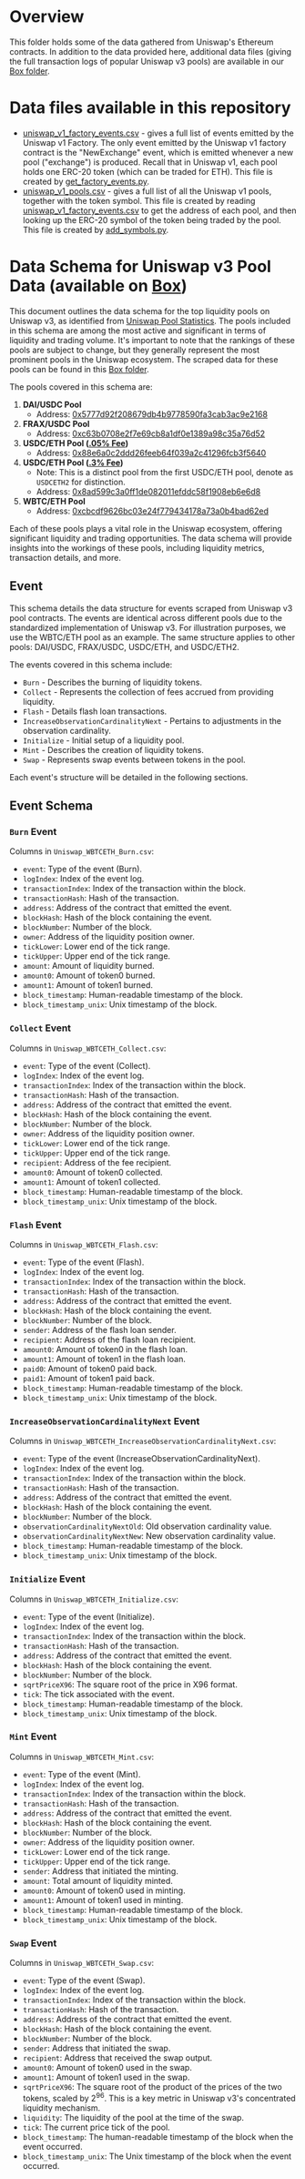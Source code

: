 # Overview

This folder holds some of the data gathered from Uniswap's Ethereum contracts.
In addition to the data provided here, additional data files (giving the full transaction logs of popular Uniswap v3 pools) are available in our [Box folder](https://upenn.box.com/s/ay5e6tc47pvwauo1kc4fboa17k0zc7ik).

# Data files available in this repository

* [uniswap_v1_factory_events.csv](uniswap_v1_factory_events.csv) - gives a full list of events emitted by the Uniswap v1 Factory.  The only event emitted by the Uniswap v1 factory contract is the "NewExchange" event, which is emitted whenever a new pool ("exchange") is produced.  Recall that in Uniswap v1, each pool holds one ERC-20 token (which can be traded for ETH).  This file is created by [get_factory_events.py](../scripts/get_factory_events.py).
* [uniswap_v1_pools.csv](uniswap_v1_pools.csv) - gives a full list of all the Uniswap v1 pools, together with the token symbol.  This file is created by reading [uniswap_v1_factory_events.csv](uniswap_v1_factory_events.csv) to get the address of each pool, and then looking up the ERC-20 symbol of the token being traded by the pool.  This file is created by [add_symbols.py](../scripts/add_symbols.py).

# Data Schema for Uniswap v3 Pool Data (available on [Box](https://upenn.box.com/s/ay5e6tc47pvwauo1kc4fboa17k0zc7ik))

This document outlines the data schema for the top liquidity pools on Uniswap v3, as identified from [Uniswap Pool Statistics](https://info.uniswap.org/#/pools). The pools included in this schema are among the most active and significant in terms of liquidity and trading volume. It's important to note that the rankings of these pools are subject to change, but they generally represent the most prominent pools in the Uniswap ecosystem. The scraped data for these pools can be found in this [Box folder](https://upenn.box.com/s/ay5e6tc47pvwauo1kc4fboa17k0zc7ik).

The pools covered in this schema are:

1. **DAI/USDC Pool**
   - Address: [0x5777d92f208679db4b9778590fa3cab3ac9e2168](https://etherscan.io/address/0x5777d92f208679db4b9778590fa3cab3ac9e2168)
2. **FRAX/USDC Pool**
   - Address: [0xc63b0708e2f7e69cb8a1df0e1389a98c35a76d52](https://etherscan.io/address/0xc63b0708e2f7e69cb8a1df0e1389a98c35a76d52)
3. **USDC/ETH Pool ([.05% Fee](https://support.uniswap.org/hc/en-us/articles/20904283758349-What-are-fee-tiers))**
   - Address: [0x88e6a0c2ddd26feeb64f039a2c41296fcb3f5640](https://etherscan.io/address/0x88e6a0c2ddd26feeb64f039a2c41296fcb3f5640)
4. **USDC/ETH Pool ([.3% Fee](https://support.uniswap.org/hc/en-us/articles/20904283758349-What-are-fee-tiers))**
   - Note: This is a distinct pool from the first USDC/ETH pool, denote as `USDCETH2` for distinction.
   - Address: [0x8ad599c3a0ff1de082011efddc58f1908eb6e6d8](https://etherscan.io/address/0x8ad599c3a0ff1de082011efddc58f1908eb6e6d8)
5. **WBTC/ETH Pool**
   - Address: [0xcbcdf9626bc03e24f779434178a73a0b4bad62ed](https://etherscan.io/address/0xcbcdf9626bc03e24f779434178a73a0b4bad62ed)

Each of these pools plays a vital role in the Uniswap ecosystem, offering significant liquidity and trading opportunities. The data schema will provide insights into the workings of these pools, including liquidity metrics, transaction details, and more.

## Event

This schema details the data structure for events scraped from Uniswap v3 pool contracts. The events are identical across different pools due to the standardized implementation of Uniswap v3. For illustration purposes, we use the WBTC/ETH pool as an example. The same structure applies to other pools: DAI/USDC, FRAX/USDC, USDC/ETH, and USDC/ETH2.

The events covered in this schema include:

* `Burn` - Describes the burning of liquidity tokens.
* `Collect` - Represents the collection of fees accrued from providing liquidity.
* `Flash` - Details flash loan transactions.
* `IncreaseObservationCardinalityNext` - Pertains to adjustments in the observation cardinality.
* `Initialize` - Initial setup of a liquidity pool.
* `Mint` - Describes the creation of liquidity tokens.
* `Swap` - Represents swap events between tokens in the pool.

Each event's structure will be detailed in the following sections.

## Event Schema

### `Burn` Event
Columns in `Uniswap_WBTCETH_Burn.csv`:
- `event`: Type of the event (Burn).
- `logIndex`: Index of the event log.
- `transactionIndex`: Index of the transaction within the block.
- `transactionHash`: Hash of the transaction.
- `address`: Address of the contract that emitted the event.
- `blockHash`: Hash of the block containing the event.
- `blockNumber`: Number of the block.
- `owner`: Address of the liquidity position owner.
- `tickLower`: Lower end of the tick range.
- `tickUpper`: Upper end of the tick range.
- `amount`: Amount of liquidity burned.
- `amount0`: Amount of token0 burned.
- `amount1`: Amount of token1 burned.
- `block_timestamp`: Human-readable timestamp of the block.
- `block_timestamp_unix`: Unix timestamp of the block.

### `Collect` Event
Columns in `Uniswap_WBTCETH_Collect.csv`:
- `event`: Type of the event (Collect).
- `logIndex`: Index of the event log.
- `transactionIndex`: Index of the transaction within the block.
- `transactionHash`: Hash of the transaction.
- `address`: Address of the contract that emitted the event.
- `blockHash`: Hash of the block containing the event.
- `blockNumber`: Number of the block.
- `owner`: Address of the liquidity position owner.
- `tickLower`: Lower end of the tick range.
- `tickUpper`: Upper end of the tick range.
- `recipient`: Address of the fee recipient.
- `amount0`: Amount of token0 collected.
- `amount1`: Amount of token1 collected.
- `block_timestamp`: Human-readable timestamp of the block.
- `block_timestamp_unix`: Unix timestamp of the block.

### `Flash` Event
Columns in `Uniswap_WBTCETH_Flash.csv`:
- `event`: Type of the event (Flash).
- `logIndex`: Index of the event log.
- `transactionIndex`: Index of the transaction within the block.
- `transactionHash`: Hash of the transaction.
- `address`: Address of the contract that emitted the event.
- `blockHash`: Hash of the block containing the event.
- `blockNumber`: Number of the block.
- `sender`: Address of the flash loan sender.
- `recipient`: Address of the flash loan recipient.
- `amount0`: Amount of token0 in the flash loan.
- `amount1`: Amount of token1 in the flash loan.
- `paid0`: Amount of token0 paid back.
- `paid1`: Amount of token1 paid back.
- `block_timestamp`: Human-readable timestamp of the block.
- `block_timestamp_unix`: Unix timestamp of the block.

### `IncreaseObservationCardinalityNext` Event
Columns in `Uniswap_WBTCETH_IncreaseObservationCardinalityNext.csv`:
- `event`: Type of the event (IncreaseObservationCardinalityNext).
- `logIndex`: Index of the event log.
- `transactionIndex`: Index of the transaction within the block.
- `transactionHash`: Hash of the transaction.
- `address`: Address of the contract that emitted the event.
- `blockHash`: Hash of the block containing the event.
- `blockNumber`: Number of the block.
- `observationCardinalityNextOld`: Old observation cardinality value.
- `observationCardinalityNextNew`: New observation cardinality value.
- `block_timestamp`: Human-readable timestamp of the block.
- `block_timestamp_unix`: Unix timestamp of the block.

### `Initialize` Event
Columns in `Uniswap_WBTCETH_Initialize.csv`:
- `event`: Type of the event (Initialize).
- `logIndex`: Index of the event log.
- `transactionIndex`: Index of the transaction within the block.
- `transactionHash`: Hash of the transaction.
- `address`: Address of the contract that emitted the event.
- `blockHash`: Hash of the block containing the event.
- `blockNumber`: Number of the block.
- `sqrtPriceX96`: The square root of the price in X96 format.
- `tick`: The tick associated with the event.
- `block_timestamp`: Human-readable timestamp of the block.
- `block_timestamp_unix`: Unix timestamp of the block.

### `Mint` Event
Columns in `Uniswap_WBTCETH_Mint.csv`:
- `event`: Type of the event (Mint).
- `logIndex`: Index of the event log.
- `transactionIndex`: Index of the transaction within the block.
- `transactionHash`: Hash of the transaction.
- `address`: Address of the contract that emitted the event.
- `blockHash`: Hash of the block containing the event.
- `blockNumber`: Number of the block.
- `owner`: Address of the liquidity position owner.
- `tickLower`: Lower end of the tick range.
- `tickUpper`: Upper end of the tick range.
- `sender`: Address that initiated the minting.
- `amount`: Total amount of liquidity minted.
- `amount0`: Amount of token0 used in minting.
- `amount1`: Amount of token1 used in minting.
- `block_timestamp`: Human-readable timestamp of the block.
- `block_timestamp_unix`: Unix timestamp of the block.

### `Swap` Event
Columns in `Uniswap_WBTCETH_Swap.csv`:
- `event`: Type of the event (Swap).
- `logIndex`: Index of the event log.
- `transactionIndex`: Index of the transaction within the block.
- `transactionHash`: Hash of the transaction.
- `address`: Address of the contract that emitted the event.
- `blockHash`: Hash of the block containing the event.
- `blockNumber`: Number of the block.
- `sender`: Address that initiated the swap.
- `recipient`: Address that received the swap output.
- `amount0`: Amount of token0 used in the swap.
- `amount1`: Amount of token1 used in the swap.
- `sqrtPriceX96`: The square root of the product of the prices of the two tokens, scaled by $2^{96}$. This is a key metric in Uniswap v3's concentrated liquidity mechanism.
- `liquidity`: The liquidity of the pool at the time of the swap.
- `tick`: The current price tick of the pool.
- `block_timestamp`: The human-readable timestamp of the block when the event occurred.
- `block_timestamp_unix`: The Unix timestamp of the block when the event occurred.


